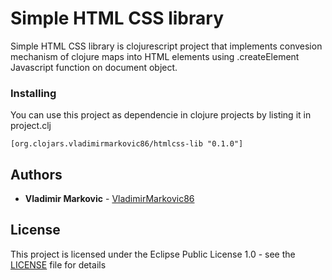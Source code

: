 # Simple HTML CSS library

Simple HTML CSS library is clojurescript project that implements convesion mechanism of clojure maps into HTML elements using .createElement Javascript function on document object.

### Installing

You can use this project as dependencie in clojure projects by listing it in project.clj

```
[org.clojars.vladimirmarkovic86/htmlcss-lib "0.1.0"]
```

## Authors

* **Vladimir Markovic** - [VladimirMarkovic86](https://github.com/VladimirMarkovic86)

## License

This project is licensed under the Eclipse Public License 1.0 - see the [LICENSE](LICENSE) file for details


